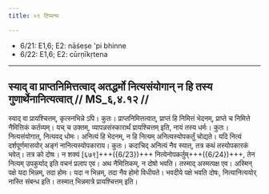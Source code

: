```yaml
---
title: ०९ टिप्पन्यः

---
```

- 6/21: E1,6; E2: nāśeṣe 'pi bhinne
- 6/22: E1,6; E2: cūrṇīkṛtena

____________________________________________


## स्याद् वा प्राप्तनिमित्तत्वाद् अतद्धर्मो नित्यसंयोगान् न हि तस्य गुणार्थेनानित्यत्वात् // MS_६,४.१२ //

स्याद् वा प्रायश्चित्तम्, कृत्स्नभिन्ने ऽपि। कुतः। प्राप्तनिमित्तत्वात्, प्राप्तं हि निमित्तं भेदनम्, प्राप्ते च निमित्ते नैमित्तिकं कर्तव्यम्। यच् च उक्तम्, व्यापन्नसंस्कारार्थं प्रायश्चित्तम् इति, नायं तस्य धर्मः। कुतः। नित्यसंयोगात्, नित्यवद् धोमः। अनित्यं हि भेदनम्, न हि नित्यम् अनित्यस्योपकर्तुं चोद्यते। यदि नित्यं दर्शपूर्णमासयोर् अङ्गं नानित्यस्योपकाराय। कुतः। कदाचिद् अनित्यं नैव स्यात्, तत्र कथं तस्योपकारकं भवेत्। तत्र को दोषः। न शक्यं [६७९]+++({6/23})+++ नित्येनोपकर्तुम्+++({6/24})+++, तेन नित्यम् उपकुर्याद् इति वचनं प्रलाप एव। अथ नैमित्तिकम्, न दोषो भवति। तस्माद् अस्मत्पक्ष एव। अस्मिन् पक्षे यदा भिन्नम्, तदा होमः। यदा न भिन्नम्, तदा नैव होमो विधीयते। भवदीये पक्षे भवति दोषः, नित्यानित्ययोर् नास्ति संबन्ध इति। तस्मात् भिन्नमात्रे प्रायश्चित्तम् इति।
